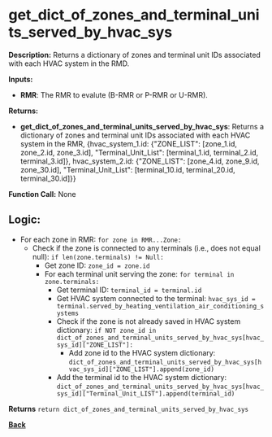 # get_dict_of_zones_and_terminal_units_served_by_hvac_sys    

**Description:** Returns a dictionary of zones and terminal unit IDs associated with each HVAC system in the RMD.   

**Inputs:**  
- **RMR**: The RMR to evalute (B-RMR or P-RMR or U-RMR).    

**Returns:**  
- **get_dict_of_zones_and_terminal_units_served_by_hvac_sys**: Returns a dictionary of zones and terminal unit IDs associated with each HVAC system in the RMR, {hvac_system_1.id: {"ZONE_LIST": [zone_1.id, zone_2.id, zone_3.id], "Terminal_Unit_List": [terminal_1.id, terminal_2.id, terminal_3.id]}, hvac_system_2.id: {"ZONE_LIST": [zone_4.id, zone_9.id, zone_30.id], "Terminal_Unit_List": [terminal_10.id, terminal_20.id, terminal_30.id]}}
 
**Function Call:**  None

## Logic:   
- For each zone in RMR: `for zone in RMR...Zone:`
    - Check if the zone is connected to any terminals (i.e., does not equal null): `if len(zone.terminals) != Null:`  
        - Get zone ID: `zone_id = zone.id`
        - For each terminal unit serving the zone: `for terminal in zone.terminals:`
            - Get terminal ID: `terminal_id = terminal.id`  
            - Get HVAC system connected to the terminal: `hvac_sys_id = terminal.served_by_heating_ventilation_air_conditioning_systems` 
            - Check if the zone is not already saved in HVAC system dictionary: `if NOT zone_id in dict_of_zones_and_terminal_units_served_by_hvac_sys[hvac_sys_id]["ZONE_LIST"]:`
                - Add zone id to the HVAC system dictionary: `dict_of_zones_and_terminal_units_served_by_hvac_sys[hvac_sys_id]["ZONE_LIST"].append(zone_id)`
            - Add the terminal id to the HVAC system dictionary: `dict_of_zones_and_terminal_units_served_by_hvac_sys[hvac_sys_id]["Terminal_Unit_LIST"].append(terminal_id)`  

**Returns**  `return dict_of_zones_and_terminal_units_served_by_hvac_sys`

**[Back](../_toc.md)**














